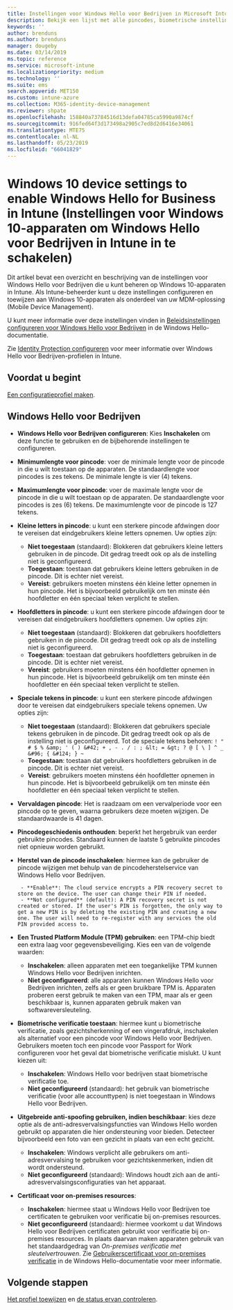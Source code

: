 ```yaml
---
title: Instellingen voor Windows Hello voor Bedrijven in Microsoft Intune - Azure | Microsoft Docs
description: Bekijk een lijst met alle pincodes, biometrische instellingen, en instellingen voor anti-adresvervalsing in een Identity Protection-profiel om Windows Hello voor Bedrijven te gebruiken op Windows 10-apparaten in Microsoft Intune.
keywords: ''
author: brenduns
ms.author: brenduns
manager: dougeby
ms.date: 03/14/2019
ms.topic: reference
ms.service: microsoft-intune
ms.localizationpriority: medium
ms.technology: ''
ms.suite: ems
search.appverid: MET150
ms.custom: intune-azure
ms.collection: M365-identity-device-management
ms.reviewer: shpate
ms.openlocfilehash: 158840a73784516d13defa04785ca5990a9874cf
ms.sourcegitcommit: 916fed64f3d173498a2905c7ed8d2d6416e34061
ms.translationtype: MTE75
ms.contentlocale: nl-NL
ms.lasthandoff: 05/23/2019
ms.locfileid: "66041829"
---
```

# <a name="windows-10-device-settings-to-enable-windows-hello-for-business-in-intune"></a>Windows 10 device settings to enable Windows Hello for Business in Intune (Instellingen voor Windows 10-apparaten om Windows Hello voor Bedrijven in Intune in te schakelen)

Dit artikel bevat een overzicht en beschrijving van de instellingen voor Windows Hello voor Bedrijven die u kunt beheren op Windows 10-apparaten in Intune. Als Intune-beheerder kunt u deze instellingen configureren en toewijzen aan Windows 10-apparaten als onderdeel van uw MDM-oplossing (Mobile Device Management). 

U kunt meer informatie over deze instellingen vinden in [Beleidsinstellingen configureren voor Windows Hello voor Bedrijven](https://docs.microsoft.com/windows/security/identity-protection/hello-for-business/hello-cert-trust-policy-settings) in de Windows Hello-documentatie.


Zie [Identity Protection configureren](identity-protection-configure.md) voor meer informatie over Windows Hello voor Bedrijven-profielen in Intune.

## <a name="before-you-begin"></a>Voordat u begint

[Een configuratieprofiel maken](identity-protection-configure.md#create-the-device-profile).

## <a name="windows-hello-for-business"></a>Windows Hello voor Bedrijven

- **Windows Hello voor Bedrijven configureren**: Kies **Inschakelen** om deze functie te gebruiken en de bijbehorende instellingen te configureren.
- **Minimumlengte voor pincode**: voer de minimale lengte voor de pincode in die u wilt toestaan op de apparaten. De standaardlengte voor pincodes is zes tekens. De minimale lengte is vier (4) tekens.
- **Maximumlengte voor pincode**: voer de maximale lengte voor de pincode in die u wilt toestaan op de apparaten. De standaardlengte voor pincodes is zes (6) tekens. De maximumlengte voor de pincode is 127 tekens.  
- **Kleine letters in pincode**: u kunt een sterkere pincode afdwingen door te vereisen dat eindgebruikers kleine letters opnemen. Uw opties zijn:

  - **Niet toegestaan** (standaard): Blokkeren dat gebruikers kleine letters gebruiken in de pincode. Dit gedrag treedt ook op als de instelling niet is geconfigureerd.
  - **Toegestaan**: toestaan dat gebruikers kleine letters gebruiken in de pincode. Dit is echter niet vereist.
  - **Vereist**: gebruikers moeten minstens één kleine letter opnemen in hun pincode. Het is bijvoorbeeld gebruikelijk om ten minste één hoofdletter en één speciaal teken verplicht te stellen.

- **Hoofdletters in pincode**: u kunt een sterkere pincode afdwingen door te vereisen dat eindgebruikers hoofdletters opnemen. Uw opties zijn:

  - **Niet toegestaan** (standaard): Blokkeren dat gebruikers hoofdletters gebruiken in de pincode. Dit gedrag treedt ook op als de instelling niet is geconfigureerd.
  - **Toegestaan**: toestaan dat gebruikers hoofdletters gebruiken in de pincode. Dit is echter niet vereist.
  - **Vereist**: gebruikers moeten minstens één hoofdletter opnemen in hun pincode. Het is bijvoorbeeld gebruikelijk om ten minste één hoofdletter en één speciaal teken verplicht te stellen.

- **Speciale tekens in pincode**: u kunt een sterkere pincode afdwingen door te vereisen dat eindgebruikers speciale tekens opnemen. Uw opties zijn:

  - **Niet toegestaan** (standaard): Blokkeren dat gebruikers speciale tekens gebruiken in de pincode. Dit gedrag treedt ook op als de instelling niet is geconfigureerd.
    Tot de speciale tekens behoren: `! " # $ % &amp; ' ( ) &#42; + , - . / : ; &lt; = &gt; ? @ [ \ ] ^ _ &#96; { &#124; } ~`
  - **Toegestaan**: toestaan dat gebruikers hoofdletters gebruiken in de pincode. Dit is echter niet vereist.
  - **Vereist**: gebruikers moeten minstens één hoofdletter opnemen in hun pincode. Het is bijvoorbeeld gebruikelijk om ten minste één hoofdletter en één speciaal teken verplicht te stellen.

- **Vervaldagen pincode**: Het is raadzaam om een vervalperiode voor een pincode op te geven, waarna gebruikers deze moeten wijzigen. De standaardwaarde is 41 dagen.

- **Pincodegeschiedenis onthouden**: beperkt het hergebruik van eerder gebruikte pincodes. Standaard kunnen de laatste 5 gebruikte pincodes niet opnieuw worden gebruikt.  
- **Herstel van de pincode inschakelen**: hiermee kan de gebruiker de pincode wijzigen met behulp van de pincodeherstelservice van Windows Hello voor Bedrijven.

       - **Enable**: The cloud service encrypts a PIN recovery secret to store on the device. The user can change their PIN if needed.  
       - **Not configured** (default): A PIN recovery secret is not created or stored. If the user's PIN is forgotten, the only way to get a new PIN is by deleting the existing PIN and creating a new one. The user will need to re-register with any services the old PIN provided access to.  

- **Een Trusted Platform Module (TPM) gebruiken**: een TPM-chip biedt een extra laag voor gegevensbeveiliging. Kies een van de volgende waarden:  
  - **Inschakelen**: alleen apparaten met een toegankelijke TPM kunnen Windows Hello voor Bedrijven inrichten.
  - **Niet geconfigureerd**: alle apparaten kunnen Windows Hello voor Bedrijven inrichten, zelfs als er geen bruikbare TPM is. Apparaten proberen eerst gebruik te maken van een TPM, maar als er geen beschikbaar is, kunnen apparaten gebruik maken van softwareversleuteling.  

- **Biometrische verificatie toestaan**: hiermee kunt u biometrische verificatie, zoals gezichtsherkenning of een vingerafdruk, inschakelen als alternatief voor een pincode voor Windows Hello voor Bedrijven. Gebruikers moeten toch een pincode voor Passport for Work configureren voor het geval dat biometrische verificatie mislukt. U kunt kiezen uit:

  - **Inschakelen**: Windows Hello voor bedrijven staat biometrische verificatie toe.
  - **Niet geconfigureerd** (standaard): het gebruik van biometrische verificatie (voor alle accounttypen) is niet toegestaan in Windows Hello voor Bedrijven.

- **Uitgebreide anti-spoofing gebruiken, indien beschikbaar**: kies deze optie als de anti-adresvervalsingsfuncties van Windows Hello worden gebruikt op apparaten die hier ondersteuning voor bieden. Detecteer bijvoorbeeld een foto van een gezicht in plaats van een echt gezicht.

  - **Inschakelen**: Windows verplicht alle gebruikers om anti-adresvervalsing te gebruiken voor gezichtskenmerken, indien dit wordt ondersteund.  
  - **Niet geconfigureerd** (standaard): Windows houdt zich aan de anti-adresvervalsingsconfiguraties van het apparaat.

- **Certificaat voor on-premises resources**: 

  - **Inschakelen**: hiermee staat u Windows Hello voor Bedrijven toe certificaten te gebruiken voor verificatie bij on-premises resources.
  - **Niet geconfigureerd** (standaard): hiermee voorkomt u dat Windows Hello voor Bedrijven certificaten gebruikt voor verificatie bij on-premises resources. In plaats daarvan maken apparaten gebruik van het standaardgedrag van *On-premises verificatie met sleutelvertrouwen*. Zie [Gebruikerscertificaat voor on-premises verificatie](https://docs.microsoft.com/windows/security/identity-protection/hello-for-business/hello-cert-trust-policy-settings#use-certificate-for-on-premises-authentication) in de Windows Hello-documentatie voor meer informatie.  
## <a name="next-steps"></a>Volgende stappen

[Het profiel toewijzen](device-profile-assign.md) en [de status ervan controleren](device-profile-monitor.md).
